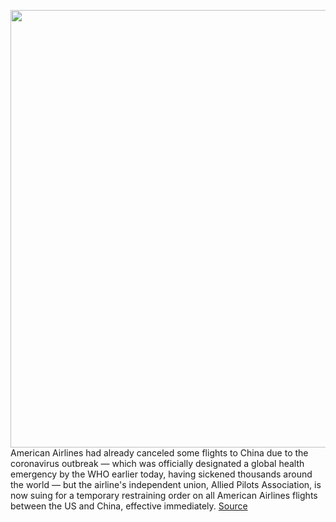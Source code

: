 <img src='https://cdn.vox-cdn.com/thumbor/T_IJZQQrnw-0JPOkkhuc_H0EP0w=/0x0:1280x959/1200x800/filters:focal(538x378:742x582)/cdn.vox-cdn.com/uploads/chorus_image/image/66223167/american_airlines_press_image_Aircraft_Exterior_AA_737_Livery_Left_Front_Top.0.jpg' width='700px' /><br/>
American Airlines had already canceled some flights to China due to the coronavirus outbreak — which was officially designated a global health emergency by the WHO earlier today, having sickened thousands around the world — but the airline's independent union, Allied Pilots Association, is now suing for a temporary restraining order on all American Airlines flights between the US and China, effective immediately.
<a href='https://www.theverge.com/2020/1/30/21115805/coronavirus-china-american-airlines-union-lawsuit-allied-pilots-association'> Source <a/>